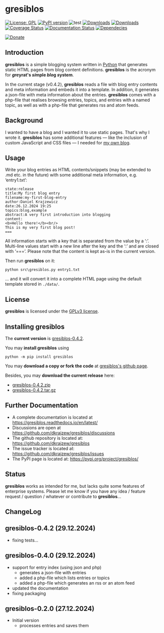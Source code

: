 # gresiblos

[![License: GPL](https://img.shields.io/badge/License-GPL-green.svg)](https://github.com/dkrajzew/gresiblos/blob/master/LICENSE)
[![PyPI version](https://badge.fury.io/py/gresiblos.svg)](https://pypi.python.org/pypi/gresiblos)
![test](https://github.com/dkrajzew/gresiblos/actions/workflows/test.yml/badge.svg)
[![Downloads](https://pepy.tech/badge/gresiblos)](https://pepy.tech/project/gresiblos)
[![Downloads](https://static.pepy.tech/badge/gresiblos/week)](https://pepy.tech/project/gresiblos)
[![Coverage Status](https://coveralls.io/repos/github/dkrajzew/gresiblos/badge.svg?branch=main)](https://coveralls.io/github/dkrajzew/gresiblos?branch=main)
[![Documentation Status](https://readthedocs.org/projects/gresiblos/badge/?version=latest)](https://gresiblos.readthedocs.io/en/latest/?badge=latest)
[![Dependecies](https://img.shields.io/badge/dependencies-none-green)](https://img.shields.io/badge/dependencies-none-green)

[![Donate](https://www.paypalobjects.com/en_US/i/btn/btn_donate_SM.gif)](https://www.paypal.com/cgi-bin/webscr?cmd=_s-xclick&hosted_button_id=GVQQWZKB6FDES)


## Introduction

__gresiblos__ is a simple blogging system written in [Python](https://www.python.org/) that generates static HTML pages from blog content definitions. __gresiblos__ is the acronym for __*gre*yrat&#39;s *si*mple *blo*g *s*ystem__. 

In the current stage (v0.4.2), __gresiblos__ reads a file with blog entry contents and meta information and embeds it into a template. In addition, it generates a json-file with meta information about the entries. __gresiblos__ comes with a php-file that realises browsing entries, topics, and entries with a named topic, as well as with a php-file that generates rss and atom feeds.


## Background

I wanted to have a blog and I wanted it to use static pages. That&#39;s why I wrote it. __gresiblos__ has some additional features &#8212; like the inclusion of custom JavaScript and CSS files &#8212; I needed for [my own blog](https://www.krajzewicz.de/blog/index.php).


## Usage

Write your blog entries as HTML contents/snippets (may be extended to .md etc. in the future) with some additional meta information, e.g. &#8216;entry1.txt&#8217;:

```
state:release
title:My first blog entry
filename:my-first-blog-entry
author:Daniel Krajzewicz
date:26.12.2024 19:25
topics:blog,example
abstract:A very first introduction into blogging
content:
<b>Hello there!</b><br/>
This is my very first blog post!
===
```

All information starts with a key that is separated from the value by a &#8216;:&#8217;. Multi-line values start with a new line after the key and the &#8216;:&#8217; and are closed with &#8216;===&#8217;. Please note that the content is kept as-is in the current version.

Then run __gresiblos__ on it:

```shell
python src\gresiblos.py entry1.txt
```

&#8230; and it will convert it into a complete HTML page using the default template stored in ```./data/```.



## License

__gresiblos__ is licensed under the [GPLv3 license](license.md).



## Installing gresiblos

The __current version__ is [gresiblos-0.4.2](https://github.com/dkrajzew/gresiblos/releases/tag/0.4.2).

You may __install gresiblos__ using

```console
python -m pip install gresiblos
```

You may __download a copy or fork the code__ at [gresiblos&apos;s github page](https://github.com/dkrajzew/gresiblos).

Besides, you may __download the current release__ here:

* [gresiblos-0.4.2.zip](https://github.com/dkrajzew/gresiblos/archive/refs/tags/0.4.2.zip)
* [gresiblos-0.4.2.tar.gz](https://github.com/dkrajzew/gresiblos/archive/refs/tags/0.4.2.tar.gz)



## Further Documentation

* A complete documentation is located at <https://gresiblos.readthedocs.io/en/latest/>
* Discussions are open at <https://github.com/dkrajzew/gresiblos/discussions>
* The github repository is located at: <https://github.com/dkrajzew/gresiblos>
* The issue tracker is located at: <https://github.com/dkrajzew/gresiblos/issues>
* The PyPI page is located at: <https://pypi.org/project/gresiblos/>



## Status

__gresiblos__ works as intended for me, but lacks quite some features of enterprise systems. Please let me know if you have any idea / feature request / question / whatever or contribute to __gresiblos__...


## ChangeLog

## gresiblos-0.4.2 (29.12.2024)
* fixing tests...

## gresiblos-0.4.0 (29.12.2024)
* support for entry index (using json and php)
    * generates a json-file with entries
    * added a php-file which lists entries or topics
    * added a php-file which generates an rss or an atom feed
* updated the documentation
* fixing packaging

## gresiblos-0.2.0 (27.12.2024)

* Initial version
  * processes entries and saves them





